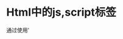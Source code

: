 # Html中的js,script标签

通过使用'<script>'标签，可以在html文件中嵌入js脚本，该标签有8个属性设置：

1. async属性：

   ```
   该属性是一个可选属性，只对外部脚本生效，表示立即开始下载脚本资源，但是不影响页面的其他动作;
   当页面需要加载多个异步脚本时，浏览器不会保证按照脚本出现的顺序进行加载
   ```

2. charset属性：设置脚本的字符编码，只适用于外部脚本

3. defer属性：

   ```
   表明脚本在页面加载完成解析之后再执行，只适用于外部脚本;
   该属性可以保证脚本的加载顺序是脚本出现的顺序;
   ```

4. src属性：

   ```
   要加载的外部脚本的路径，只适用于外部脚本;浏览器解析这个脚本资源的时候，会向src指定的路径发送一个get请求来获取资源
   ```

5. type属性：用来设置脚本的语言类型，通常为text/javascript
   

除了使用标签的方式，还可以通过DOM（文档对象模型）API动态加载脚本


   ```
   let script = document.createElement('script');
   script.async = false;
   script.src = 'index.js';
   document.head.appendChild(script);
   ```

